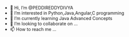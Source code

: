 - 👋 Hi, I’m @PEDDIREDDYDIVYA
- 👀 I’m interested in Python,Java,Angular,C programming
- 🌱 I’m currently learning Java Advanced Concepts
- 💞️ I’m looking to collaborate on ...
- 📫 How to reach me ...

<!---
PEDDIREDDYDIVYA/PEDDIREDDYDIVYA is a ✨ special ✨ repository because its `README.md` (this file) appears on your GitHub profile.
You can click the Preview link to take a look at your changes.
--->
